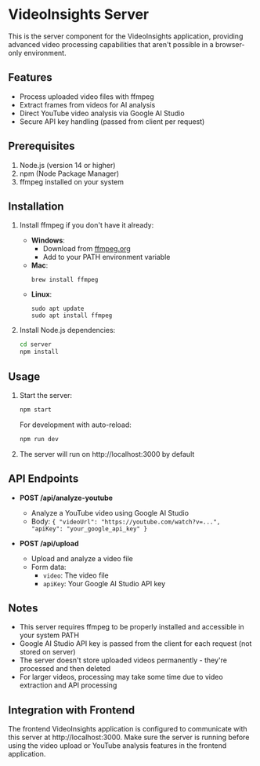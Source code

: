<!--
 * VideoInsights - server/README.md
 * Documentation for the VideoInsights server component
 * Contains installation instructions, API endpoints, and usage information
 * Date: 2025-05-18
 -->

# VideoInsights Server

This is the server component for the VideoInsights application, providing advanced video processing capabilities that aren't possible in a browser-only environment.

## Features

- Process uploaded video files with ffmpeg
- Extract frames from videos for AI analysis
- Direct YouTube video analysis via Google AI Studio
- Secure API key handling (passed from client per request)

## Prerequisites

1. Node.js (version 14 or higher)
2. npm (Node Package Manager)
3. ffmpeg installed on your system

## Installation

1. Install ffmpeg if you don't have it already:
   - **Windows**: 
     - Download from [ffmpeg.org](https://ffmpeg.org/download.html)
     - Add to your PATH environment variable
   - **Mac**: 
     ```
     brew install ffmpeg
     ```
   - **Linux**: 
     ```
     sudo apt update
     sudo apt install ffmpeg
     ```

2. Install Node.js dependencies:
   ```bash
   cd server
   npm install
   ```

## Usage

1. Start the server:
   ```bash
   npm start
   ```
   
   For development with auto-reload:
   ```bash
   npm run dev
   ```

2. The server will run on http://localhost:3000 by default

## API Endpoints

- **POST /api/analyze-youtube**
  - Analyze a YouTube video using Google AI Studio
  - Body: `{ "videoUrl": "https://youtube.com/watch?v=...", "apiKey": "your_google_api_key" }`

- **POST /api/upload**
  - Upload and analyze a video file
  - Form data: 
    - `video`: The video file
    - `apiKey`: Your Google AI Studio API key

## Notes

- This server requires ffmpeg to be properly installed and accessible in your system PATH
- Google AI Studio API key is passed from the client for each request (not stored on server)
- The server doesn't store uploaded videos permanently - they're processed and then deleted
- For larger videos, processing may take some time due to video extraction and API processing

## Integration with Frontend

The frontend VideoInsights application is configured to communicate with this server at http://localhost:3000. Make sure the server is running before using the video upload or YouTube analysis features in the frontend application.
